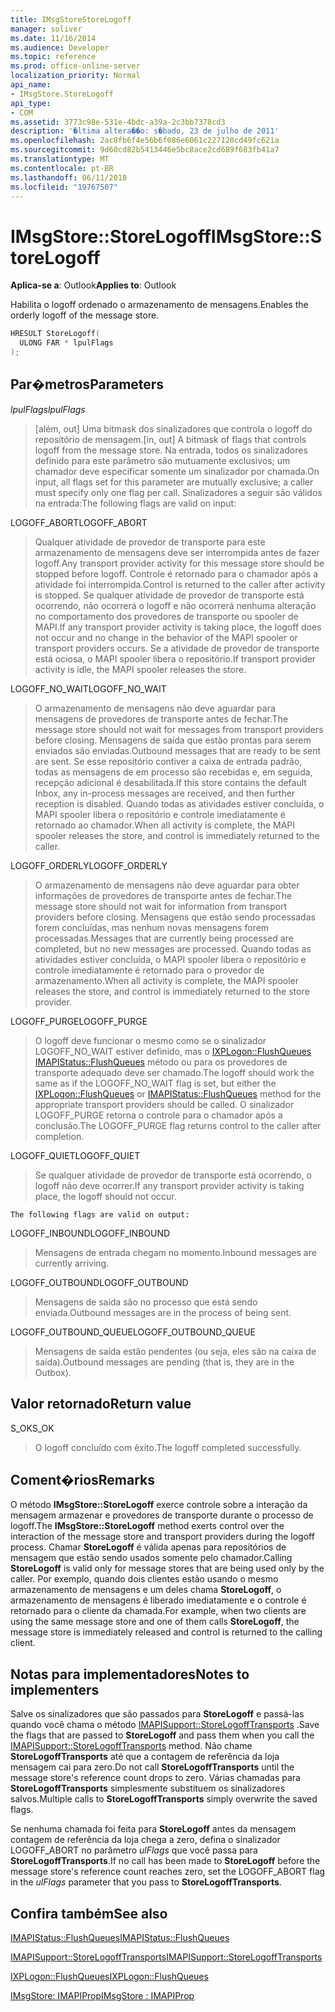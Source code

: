 ```yaml
---
title: IMsgStoreStoreLogoff
manager: soliver
ms.date: 11/16/2014
ms.audience: Developer
ms.topic: reference
ms.prod: office-online-server
localization_priority: Normal
api_name:
- IMsgStore.StoreLogoff
api_type:
- COM
ms.assetid: 3773c98e-531e-4bdc-a39a-2c3bb7378cd3
description: '�ltima altera��o: s�bado, 23 de julho de 2011'
ms.openlocfilehash: 2ac8fb6f4e56b6f086e6061c227120cd49fc621a
ms.sourcegitcommit: 9d60cd82b5413446e5bc8ace2cd689f683fb41a7
ms.translationtype: MT
ms.contentlocale: pt-BR
ms.lasthandoff: 06/11/2018
ms.locfileid: "19767507"
---
```

# <a name="imsgstorestorelogoff"></a><span data-ttu-id="9af11-103">IMsgStore::StoreLogoff</span><span class="sxs-lookup"><span data-stu-id="9af11-103">IMsgStore::StoreLogoff</span></span>

  
  
<span data-ttu-id="9af11-104">**Aplica-se a**: Outlook</span><span class="sxs-lookup"><span data-stu-id="9af11-104">**Applies to**: Outlook</span></span> 
  
<span data-ttu-id="9af11-105">Habilita o logoff ordenado o armazenamento de mensagens.</span><span class="sxs-lookup"><span data-stu-id="9af11-105">Enables the orderly logoff of the message store.</span></span>
  
```cpp
HRESULT StoreLogoff(
  ULONG FAR * lpulFlags
);
```

## <a name="parameters"></a><span data-ttu-id="9af11-106">Par�metros</span><span class="sxs-lookup"><span data-stu-id="9af11-106">Parameters</span></span>

 <span data-ttu-id="9af11-107">_lpulFlags_</span><span class="sxs-lookup"><span data-stu-id="9af11-107">_lpulFlags_</span></span>
  
> <span data-ttu-id="9af11-108">[além, out] Uma bitmask dos sinalizadores que controla o logoff do repositório de mensagem.</span><span class="sxs-lookup"><span data-stu-id="9af11-108">[in, out] A bitmask of flags that controls logoff from the message store.</span></span> <span data-ttu-id="9af11-109">Na entrada, todos os sinalizadores definido para este parâmetro são mutuamente exclusivos; um chamador deve especificar somente um sinalizador por chamada.</span><span class="sxs-lookup"><span data-stu-id="9af11-109">On input, all flags set for this parameter are mutually exclusive; a caller must specify only one flag per call.</span></span> <span data-ttu-id="9af11-110">Sinalizadores a seguir são válidos na entrada:</span><span class="sxs-lookup"><span data-stu-id="9af11-110">The following flags are valid on input:</span></span>
    
<span data-ttu-id="9af11-111">LOGOFF_ABORT</span><span class="sxs-lookup"><span data-stu-id="9af11-111">LOGOFF_ABORT</span></span> 
  
> <span data-ttu-id="9af11-112">Qualquer atividade de provedor de transporte para este armazenamento de mensagens deve ser interrompida antes de fazer logoff.</span><span class="sxs-lookup"><span data-stu-id="9af11-112">Any transport provider activity for this message store should be stopped before logoff.</span></span> <span data-ttu-id="9af11-113">Controle é retornado para o chamador após a atividade foi interrompida.</span><span class="sxs-lookup"><span data-stu-id="9af11-113">Control is returned to the caller after activity is stopped.</span></span> <span data-ttu-id="9af11-114">Se qualquer atividade de provedor de transporte está ocorrendo, não ocorrerá o logoff e não ocorrerá nenhuma alteração no comportamento dos provedores de transporte ou spooler de MAPI.</span><span class="sxs-lookup"><span data-stu-id="9af11-114">If any transport provider activity is taking place, the logoff does not occur and no change in the behavior of the MAPI spooler or transport providers occurs.</span></span> <span data-ttu-id="9af11-115">Se a atividade de provedor de transporte está ociosa, o MAPI spooler libera o repositório.</span><span class="sxs-lookup"><span data-stu-id="9af11-115">If transport provider activity is idle, the MAPI spooler releases the store.</span></span> 
    
<span data-ttu-id="9af11-116">LOGOFF_NO_WAIT</span><span class="sxs-lookup"><span data-stu-id="9af11-116">LOGOFF_NO_WAIT</span></span> 
  
> <span data-ttu-id="9af11-117">O armazenamento de mensagens não deve aguardar para mensagens de provedores de transporte antes de fechar.</span><span class="sxs-lookup"><span data-stu-id="9af11-117">The message store should not wait for messages from transport providers before closing.</span></span> <span data-ttu-id="9af11-118">Mensagens de saída que estão prontas para serem enviados são enviadas.</span><span class="sxs-lookup"><span data-stu-id="9af11-118">Outbound messages that are ready to be sent are sent.</span></span> <span data-ttu-id="9af11-119">Se esse repositório contiver a caixa de entrada padrão, todas as mensagens de em processo são recebidas e, em seguida, recepção adicional é desabilitada.</span><span class="sxs-lookup"><span data-stu-id="9af11-119">If this store contains the default Inbox, any in-process messages are received, and then further reception is disabled.</span></span> <span data-ttu-id="9af11-120">Quando todas as atividades estiver concluída, o MAPI spooler libera o repositório e controle imediatamente é retornado ao chamador.</span><span class="sxs-lookup"><span data-stu-id="9af11-120">When all activity is complete, the MAPI spooler releases the store, and control is immediately returned to the caller.</span></span> 
    
<span data-ttu-id="9af11-121">LOGOFF_ORDERLY</span><span class="sxs-lookup"><span data-stu-id="9af11-121">LOGOFF_ORDERLY</span></span> 
  
> <span data-ttu-id="9af11-122">O armazenamento de mensagens não deve aguardar para obter informações de provedores de transporte antes de fechar.</span><span class="sxs-lookup"><span data-stu-id="9af11-122">The message store should not wait for information from transport providers before closing.</span></span> <span data-ttu-id="9af11-123">Mensagens que estão sendo processadas forem concluídas, mas nenhum novas mensagens forem processadas.</span><span class="sxs-lookup"><span data-stu-id="9af11-123">Messages that are currently being processed are completed, but no new messages are processed.</span></span> <span data-ttu-id="9af11-124">Quando todas as atividades estiver concluída, o MAPI spooler libera o repositório e controle imediatamente é retornado para o provedor de armazenamento.</span><span class="sxs-lookup"><span data-stu-id="9af11-124">When all activity is complete, the MAPI spooler releases the store, and control is immediately returned to the store provider.</span></span> 
    
<span data-ttu-id="9af11-125">LOGOFF_PURGE</span><span class="sxs-lookup"><span data-stu-id="9af11-125">LOGOFF_PURGE</span></span> 
  
> <span data-ttu-id="9af11-126">O logoff deve funcionar o mesmo como se o sinalizador LOGOFF_NO_WAIT estiver definido, mas o [IXPLogon::FlushQueues](ixplogon-flushqueues.md) [IMAPIStatus::FlushQueues](imapistatus-flushqueues.md) método ou para os provedores de transporte adequado deve ser chamado.</span><span class="sxs-lookup"><span data-stu-id="9af11-126">The logoff should work the same as if the LOGOFF_NO_WAIT flag is set, but either the [IXPLogon::FlushQueues](ixplogon-flushqueues.md) or [IMAPIStatus::FlushQueues](imapistatus-flushqueues.md) method for the appropriate transport providers should be called.</span></span> <span data-ttu-id="9af11-127">O sinalizador LOGOFF_PURGE retorna o controle para o chamador após a conclusão.</span><span class="sxs-lookup"><span data-stu-id="9af11-127">The LOGOFF_PURGE flag returns control to the caller after completion.</span></span> 
    
<span data-ttu-id="9af11-128">LOGOFF_QUIET</span><span class="sxs-lookup"><span data-stu-id="9af11-128">LOGOFF_QUIET</span></span> 
  
> <span data-ttu-id="9af11-129">Se qualquer atividade de provedor de transporte está ocorrendo, o logoff não deve ocorrer.</span><span class="sxs-lookup"><span data-stu-id="9af11-129">If any transport provider activity is taking place, the logoff should not occur.</span></span>
    
    The following flags are valid on output:
    
<span data-ttu-id="9af11-130">LOGOFF_INBOUND</span><span class="sxs-lookup"><span data-stu-id="9af11-130">LOGOFF_INBOUND</span></span> 
  
> <span data-ttu-id="9af11-131">Mensagens de entrada chegam no momento.</span><span class="sxs-lookup"><span data-stu-id="9af11-131">Inbound messages are currently arriving.</span></span>
    
<span data-ttu-id="9af11-132">LOGOFF_OUTBOUND</span><span class="sxs-lookup"><span data-stu-id="9af11-132">LOGOFF_OUTBOUND</span></span> 
  
> <span data-ttu-id="9af11-133">Mensagens de saída são no processo que está sendo enviada.</span><span class="sxs-lookup"><span data-stu-id="9af11-133">Outbound messages are in the process of being sent.</span></span>
    
<span data-ttu-id="9af11-134">LOGOFF_OUTBOUND_QUEUE</span><span class="sxs-lookup"><span data-stu-id="9af11-134">LOGOFF_OUTBOUND_QUEUE</span></span> 
  
> <span data-ttu-id="9af11-135">Mensagens de saída estão pendentes (ou seja, eles são na caixa de saída).</span><span class="sxs-lookup"><span data-stu-id="9af11-135">Outbound messages are pending (that is, they are in the Outbox).</span></span>
    
## <a name="return-value"></a><span data-ttu-id="9af11-136">Valor retornado</span><span class="sxs-lookup"><span data-stu-id="9af11-136">Return value</span></span>

<span data-ttu-id="9af11-137">S_OK</span><span class="sxs-lookup"><span data-stu-id="9af11-137">S_OK</span></span> 
  
> <span data-ttu-id="9af11-138">O logoff concluído com êxito.</span><span class="sxs-lookup"><span data-stu-id="9af11-138">The logoff completed successfully.</span></span>
    
## <a name="remarks"></a><span data-ttu-id="9af11-139">Coment�rios</span><span class="sxs-lookup"><span data-stu-id="9af11-139">Remarks</span></span>

<span data-ttu-id="9af11-140">O método **IMsgStore::StoreLogoff** exerce controle sobre a interação da mensagem armazenar e provedores de transporte durante o processo de logoff.</span><span class="sxs-lookup"><span data-stu-id="9af11-140">The **IMsgStore::StoreLogoff** method exerts control over the interaction of the message store and transport providers during the logoff process.</span></span> <span data-ttu-id="9af11-141">Chamar **StoreLogoff** é válida apenas para repositórios de mensagem que estão sendo usados somente pelo chamador.</span><span class="sxs-lookup"><span data-stu-id="9af11-141">Calling **StoreLogoff** is valid only for message stores that are being used only by the caller.</span></span> <span data-ttu-id="9af11-142">Por exemplo, quando dois clientes estão usando o mesmo armazenamento de mensagens e um deles chama **StoreLogoff**, o armazenamento de mensagens é liberado imediatamente e o controle é retornado para o cliente da chamada.</span><span class="sxs-lookup"><span data-stu-id="9af11-142">For example, when two clients are using the same message store and one of them calls **StoreLogoff**, the message store is immediately released and control is returned to the calling client.</span></span>
  
## <a name="notes-to-implementers"></a><span data-ttu-id="9af11-143">Notas para implementadores</span><span class="sxs-lookup"><span data-stu-id="9af11-143">Notes to implementers</span></span>

<span data-ttu-id="9af11-144">Salve os sinalizadores que são passados para **StoreLogoff** e passá-las quando você chama o método [IMAPISupport::StoreLogoffTransports](imapisupport-storelogofftransports.md) .</span><span class="sxs-lookup"><span data-stu-id="9af11-144">Save the flags that are passed to **StoreLogoff** and pass them when you call the [IMAPISupport::StoreLogoffTransports](imapisupport-storelogofftransports.md) method.</span></span> <span data-ttu-id="9af11-145">Não chame **StoreLogoffTransports** até que a contagem de referência da loja mensagem cai para zero.</span><span class="sxs-lookup"><span data-stu-id="9af11-145">Do not call **StoreLogoffTransports** until the message store's reference count drops to zero.</span></span> <span data-ttu-id="9af11-146">Várias chamadas para **StoreLogoffTransports** simplesmente substituem os sinalizadores salvos.</span><span class="sxs-lookup"><span data-stu-id="9af11-146">Multiple calls to **StoreLogoffTransports** simply overwrite the saved flags.</span></span> 
  
<span data-ttu-id="9af11-147">Se nenhuma chamada foi feita para **StoreLogoff** antes da mensagem contagem de referência da loja chega a zero, defina o sinalizador LOGOFF_ABORT no parâmetro _ulFlags_ que você passa para **StoreLogoffTransports**.</span><span class="sxs-lookup"><span data-stu-id="9af11-147">If no call has been made to **StoreLogoff** before the message store's reference count reaches zero, set the LOGOFF_ABORT flag in the  _ulFlags_ parameter that you pass to **StoreLogoffTransports**.</span></span>
  
## <a name="see-also"></a><span data-ttu-id="9af11-148">Confira também</span><span class="sxs-lookup"><span data-stu-id="9af11-148">See also</span></span>



[<span data-ttu-id="9af11-149">IMAPIStatus::FlushQueues</span><span class="sxs-lookup"><span data-stu-id="9af11-149">IMAPIStatus::FlushQueues</span></span>](imapistatus-flushqueues.md)
  
[<span data-ttu-id="9af11-150">IMAPISupport::StoreLogoffTransports</span><span class="sxs-lookup"><span data-stu-id="9af11-150">IMAPISupport::StoreLogoffTransports</span></span>](imapisupport-storelogofftransports.md)
  
[<span data-ttu-id="9af11-151">IXPLogon::FlushQueues</span><span class="sxs-lookup"><span data-stu-id="9af11-151">IXPLogon::FlushQueues</span></span>](ixplogon-flushqueues.md)
  
[<span data-ttu-id="9af11-152">IMsgStore: IMAPIProp</span><span class="sxs-lookup"><span data-stu-id="9af11-152">IMsgStore : IMAPIProp</span></span>](imsgstoreimapiprop.md)

